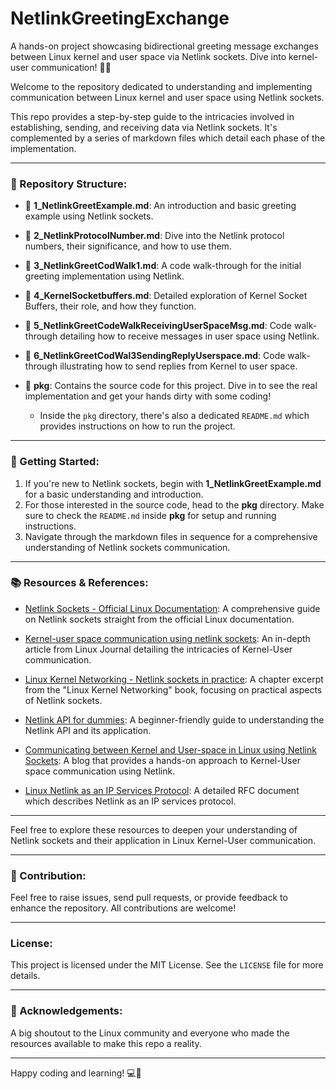# NetlinkGreetingExchange
 A hands-on project showcasing bidirectional greeting message exchanges between Linux kernel and user space via Netlink sockets. Dive into kernel-user communication! 🚀🐧

Welcome to the repository dedicated to understanding and implementing communication between Linux kernel and user space using Netlink sockets.

This repo provides a step-by-step guide to the intricacies involved in establishing, sending, and receiving data via Netlink sockets. It's complemented by a series of markdown files which detail each phase of the implementation.

---

### 📁 Repository Structure:

- 📄 **1_NetlinkGreetExample.md**: An introduction and basic greeting example using Netlink sockets.
- 📄 **2_NetlinkProtocolNumber.md**: Dive into the Netlink protocol numbers, their significance, and how to use them.
- 📄 **3_NetlinkGreetCodWalk1.md**: A code walk-through for the initial greeting implementation using Netlink.
- 📄 **4_KernelSocketbuffers.md**: Detailed exploration of Kernel Socket Buffers, their role, and how they function.
- 📄 **5_NetlinkGreetCodeWalkReceivingUserSpaceMsg.md**: Code walk-through detailing how to receive messages in user space using Netlink.
- 📄 **6_NetlinkGreetCodWal3SendingReplyUserspace.md**: Code walk-through illustrating how to send replies from Kernel to user space.

- 📂 **pkg**: Contains the source code for this project. Dive in to see the real implementation and get your hands dirty with some coding! 

  - Inside the `pkg` directory, there's also a dedicated `README.md` which provides instructions on how to run the project.

---

### 🚀 Getting Started:

1. If you're new to Netlink sockets, begin with **1_NetlinkGreetExample.md** for a basic understanding and introduction.
2. For those interested in the source code, head to the **pkg** directory. Make sure to check the `README.md` inside **pkg** for setup and running instructions.
3. Navigate through the markdown files in sequence for a comprehensive understanding of Netlink sockets communication.

---

### 📚 Resources & References:

- [Netlink Sockets - Official Linux Documentation](https://man7.org/linux/man-pages/man7/netlink.7.html): A comprehensive guide on Netlink sockets straight from the official Linux documentation.
  
- [Kernel-user space communication using netlink sockets](https://www.linuxjournal.com/article/7356): An in-depth article from Linux Journal detailing the intricacies of Kernel-User communication.
  
- [Linux Kernel Networking - Netlink sockets in practice](https://www.oreilly.com/library/view/linux-kernel-networking/9781430261964/9781430261964_Ch08.xhtml): A chapter excerpt from the "Linux Kernel Networking" book, focusing on practical aspects of Netlink sockets.
  
- [Netlink API for dummies](http://www.infradead.org/~tgr/libnl/doc/core.html): A beginner-friendly guide to understanding the Netlink API and its application.
  
- [Communicating between Kernel and User-space in Linux using Netlink Sockets](https://www.technicalbard.com/Communicating-between-Kernel-and-User-space-in-Linux-using-Netlink-Sockets/): A blog that provides a hands-on approach to Kernel-User space communication using Netlink.
  
- [Linux Netlink as an IP Services Protocol](https://tools.ietf.org/html/rfc3549): A detailed RFC document which describes Netlink as an IP services protocol.

---

Feel free to explore these resources to deepen your understanding of Netlink sockets and their application in Linux Kernel-User communication.

---

### 🤝 Contribution:

Feel free to raise issues, send pull requests, or provide feedback to enhance the repository. All contributions are welcome!

---

### License:

This project is licensed under the MIT License. See the `LICENSE` file for more details.

---

### 🙏 Acknowledgements:

A big shoutout to the Linux community and everyone who made the resources available to make this repo a reality.

---

Happy coding and learning! 💻🚀
